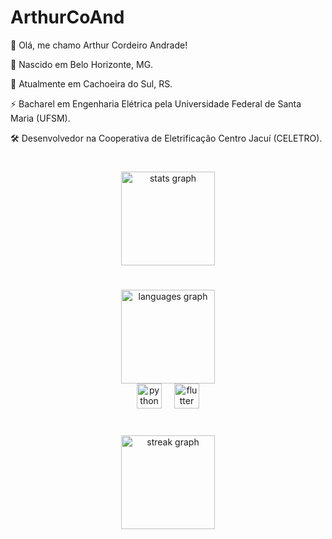 # ArthurCoAnd

👋 Olá, me chamo Arthur Cordeiro Andrade!

🔺 Nascido em Belo Horizonte, MG.

🧉 Atualmente em Cachoeira do Sul, RS.

⚡ Bacharel em Engenharia Elétrica pela Universidade Federal de Santa Maria (UFSM).

🛠️ Desenvolvedor na Cooperativa de Eletrificação Centro Jacuí (CELETRO).

#

<div align="center">
  <img src="https://github-readme-stats.vercel.app/api?username=ArthurCoAnd&hide_title=false&hide_rank=false&show_icons=true&include_all_commits=true&count_private=true&disable_animations=false&theme=dracula&locale=pt-br&hide_border=false&order=1" height="150" alt="stats graph"/>
</div>

#

<div align="center">
  <img src="https://github-readme-stats.vercel.app/api/top-langs?username=ArthurCoAnd&locale=pt-br&hide_title=false&layout=compact&card_width=320&langs_count=5&theme=dracula&hide_border=false&order=2" height="150" alt="languages graph"/>
</div>

<div align="center">
  <img src="https://cdn.jsdelivr.net/gh/devicons/devicon/icons/python/python-original.svg" height="40" alt="python logo"/>
  <img width="12" />
  <img src="https://cdn.jsdelivr.net/gh/devicons/devicon/icons/flutter/flutter-original.svg" height="40" alt="flutter logo"/>
</div>

#

<div align="center">
  <img src="https://streak-stats.demolab.com?user=ArthurCoAnd&locale=pt-br&mode=daily&theme=dracula&hide_border=false&border_radius=5&order=3" height="150" alt="streak graph"/>
</div>